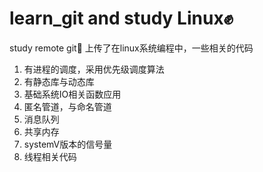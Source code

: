 # learn_git and study Linux✊
study remote git💪
上传了在linux系统编程中，一些相关的代码
1) 有进程的调度，采用优先级调度算法
2) 有静态库与动态库
3) 基础系统IO相关函数应用
4) 匿名管道，与命名管道
5) 消息队列
6) 共享内存
7) systemV版本的信号量
8) 线程相关代码

